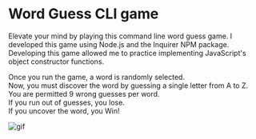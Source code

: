 # Word Guess CLI game

Elevate your mind by playing this command line word guess game. I developed this game using Node.js and the Inquirer NPM package. Developing this game allowed me to practice implementing JavaScript's object constructor functions.

Once you run the game, a word is randomly selected.  
Now, you must discover the word by guessing a single letter from A to Z.  
You are permitted 9 wrong guesses per word.  
If you run out of guesses, you lose.  
If you uncover the word, you Win!

![gif](reference/readme-gif.gif)

